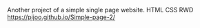 Another project of a simple single page website. HTML CSS RWD https://pijoo.github.io/Simple-page-2/
